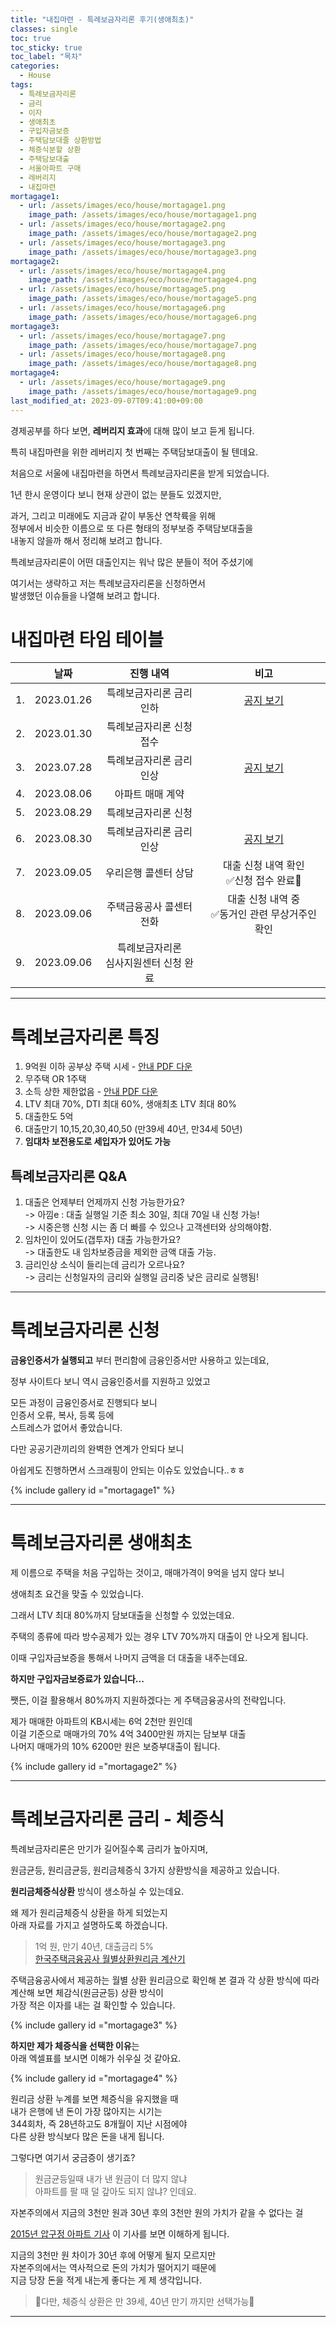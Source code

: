 ```yaml
---
title: "내집마련 - 특례보금자리론 후기(생애최초)"
classes: single
toc: true
toc_sticky: true
toc_label: "목차"
categories:
  - House
tags:
  - 특례보금자리론
  - 금리
  - 이자
  - 생애최초
  - 구입자금보증
  - 주택담보대줄 상환방법
  - 체증식분할 상환
  - 주택담보대출
  - 서울아파트 구매
  - 레버리지
  - 내집마련
mortagage1:
  - url: /assets/images/eco/house/mortagage1.png
    image_path: /assets/images/eco/house/mortagage1.png
  - url: /assets/images/eco/house/mortagage2.png
    image_path: /assets/images/eco/house/mortagage2.png
  - url: /assets/images/eco/house/mortagage3.png
    image_path: /assets/images/eco/house/mortagage3.png
mortagage2:
  - url: /assets/images/eco/house/mortagage4.png
    image_path: /assets/images/eco/house/mortagage4.png
  - url: /assets/images/eco/house/mortagage5.png
    image_path: /assets/images/eco/house/mortagage5.png
  - url: /assets/images/eco/house/mortagage6.png
    image_path: /assets/images/eco/house/mortagage6.png
mortagage3:
  - url: /assets/images/eco/house/mortagage7.png
    image_path: /assets/images/eco/house/mortagage7.png
  - url: /assets/images/eco/house/mortagage8.png
    image_path: /assets/images/eco/house/mortagage8.png
mortagage4:
  - url: /assets/images/eco/house/mortagage9.png
    image_path: /assets/images/eco/house/mortagage9.png
last_modified_at: 2023-09-07T09:41:00+09:00
---
```


경제공부를 하다 보면, **레버리지 효과**에 대해 많이 보고 듣게 됩니다.

특히 내집마련을 위한 레버리지 첫 번째는 주택담보대출이 될 텐데요.

처음으로 서울에 내집마련을 하면서 특례보금자리론을 받게 되었습니다.

1년 한시 운영이다 보니 현재 상관이 없는 분들도 있겠지만,

과거, 그리고 미래에도 지금과 같이 부동산 연착륙을 위해  
정부에서 비슷한 이름으로 또 다른 형태의 정부보증 주택담보대출을  
내놓지 않을까 해서 정리해 보려고 합니다.

특례보금자리론이 어떤 대출인지는 워낙 많은 분들이 적어 주셨기에

여기서는 생략하고 저는 특례보금자리론을 신청하면서  
발생했던 이슈들을 나열해 보려고 합니다.

# 내집마련 타임 테이블

||날짜|진행 내역|비고|
|:----:|:---:|:-----:|:---:|
|1.|2023.01.26|특례보금자리론 금리 인하|[공지 보기](https://www.hf.go.kr/ko/sub05/sub05_04_05.do?mode=view&articleNo=591193)|
|2.|2023.01.30|특례보금자리론 신청 접수||
|3.|2023.07.28|특례보금자리론 금리 인상|[공지 보기](https://www.hf.go.kr/ko/sub05/sub05_04_05.do?mode=view&articleNo=594936)|
|4.|2023.08.06|아파트 매매 계약||
|5.|2023.08.29|특례보금자리론 신청||
|6.|2023.08.30|특례보금자리론 금리 인상|[공지 보기](https://www.hf.go.kr/ko/sub05/sub05_04_05.do?mode=view&articleNo=595576)|
|7.|2023.09.05|우리은행 콜센터 상담|대출 신청 내역 확인<br>✅신청 접수 완료💯|
|8.|2023.09.06|주택금융공사 콜센터 전화|대출 신청 내역 중<br>✅동거인 관련 무상거주인 확인|
|9.|2023.09.06|특례보금자리론<br>심사지원센터 신청 완료||

---

# 특례보금자리론 특징

1. 9억원 이하 공부상 주택 시세 - [안내 PDF 다운](https://www.hf.go.kr/cms/etcResourceDown.do?site=$cms$NYeyA&key=$cms$i9Nheew-E4uwuJPLgANYlD2FSegdABwCYDMg)
2. 무주택 OR 1주택
3. 소득 상한 제한없음 - [안내 PDF 다운](https://www.hf.go.kr/cms/etcResourceDown.do?site=$cms$NYeyA&key=$cms$jGDl2Ww3Q4NQOJQ9ipPQdABwCYDMg)
4. LTV 최대 70%, DTI 최대 60%, 생애최초 LTV 최대 80%
5. 대출한도 5억
6. 대출만기 10,15,20,30,40,50 (만39세 40년, 만34세 50년)
7. **임대차 보전용도로 세입자가 있어도 가능**

## 특례보금자리론 Q&A

1. 대출은 언제부터 언제까지 신청 가능한가요?  
    -> 아낌e : 대출 실행일 기준 최소 30일, 최대 70일 내 신청 가능!  
    -> 시중은행 신청 시는 좀 더 빠를 수 있으나 고객센터와 상의해야함.  
2. 임차인이 있어도(갭투자) 대출 가능한가요?  
    -> 대출한도 내 임차보증금을 제외한 금액 대출 가능.  
3. 금리인상 소식이 들리는데 금리가 오르나요?  
    -> 금리는 신청일자의 금리와 실행일 금리중 낮은 금리로 실행됨!

---

# 특례보금자리론 신청

**금융인증서가 실행되고** 부터 편리함에 금융인증서만 사용하고 있는데요,

정부 사이트다 보니 역시 금융인증서를 지원하고 있었고

모든 과정이 금융인증서로 진행되다 보니  
인증서 오류, 복사, 등록 등에  
스트레스가 없어서 좋았습니다.

다만 공공기관끼리의 완벽한 연계가 안되다 보니 

아쉽게도 진행하면서 스크래핑이 안되는 이슈도 있었습니다..ㅎㅎ

{% include gallery id ="mortagage1" %}

---

# 특례보금자리론 생애최초

제 이름으로 주택을 처음 구입하는 것이고, 매매가격이 9억을 넘지 않다 보니

생애최초 요건을 맞출 수 있었습니다.

그래서 LTV 최대 80%까지 담보대출을 신청할 수 있었는데요.

주택의 종류에 따라 방수공제가 있는 경우 LTV 70%까지 대출이 안 나오게 됩니다.

이때 구입자금보증을 통해서 나머지 금액을 더 대출을 내주는데요.

**하지만 구입자금보증료가 있습니다...**

쨋든, 이걸 활용해서 80%까지 지원하겠다는 게 주택금융공사의 전략입니다.

제가 매매한 아파트의 KB시세는 6억 2천만 원인데  
이걸 기준으로 매매가의 70% 4억 3400만원 까지는 담보부 대출   
나머지 매매가의 10% 6200만 원은 보증부대출이 됩니다.

{% include gallery id ="mortagage2" %}

---

# 특례보금자리론 금리 - 체증식

특례보금자리론은 만기가 길어질수록 금리가 높아지며,

원금균등, 원리금균등, 원리금체증식 3가지 상환방식을 제공하고 있습니다.

**원리금체증식상환** 방식이 생소하실 수 있는데요.

왜 제가 원리금체증식 상환을 하게 되었는지  
아래 자료를 가지고 설명하도록 하겠습니다.

> 1억 원, 만기 40년, 대출금리 5%  
> [한국주택금융공사 월별상환원리금 계산기](https://www.hf.go.kr/ko/sub01/sub01_06_03.do)

주택금융공사에서 제공하는 월별 상환 원리금으로 확인해 본 결과 
각 상환 방식에 따라 계산해 보면 체감식(원금균등) 상환 방식이  
가장 적은 이자를 내는 걸 확인할 수 있습니다.

{% include gallery id ="mortagage3" %}

**하지만 제가 체증식을 선택한 이유**는  
아래 엑셀표를 보시면 이해가 쉬우실 것 같아요.

{% include gallery id ="mortagage4" %}

원리금 상환 누계를 보면 체증식을 유지했을 때  
내가 은행에 낸 돈이 가장 많아지는 시기는  
344회차, 즉 28년하고도 8개월이 지난 시점에야  
다른 상환 방식보다 많은 돈을 내게 됩니다.

그렇다면 여기서 궁금증이 생기죠?

> 원금균등일때 내가 낸 원금이 더 많지 않냐  
> 아파트를 팔 때 덜 갚아도 되지 않냐? 인데요.

자본주의에서 지금의 3천만 원과 30년 후의 3천만 원의 가치가 같을 수 없다는 걸

[2015년 압구정 아파트 기사](https://news.mt.co.kr/mtview.php?no=2015122410243067447) 이 기사를 보면 이해하게 됩니다.

지금의 3천만 원 차이가 30년 후에 어떻게 될지 모르지만  
자본주의에서는 역사적으로 돈의 가치가 떨어지기 때문에  
지금 당장 돈을 적게 내는게 좋다는 게 제 생각입니다.

> 👺다만, 체증식 상환은 만 39세, 40년 만기 까지만 선택가능💢

---